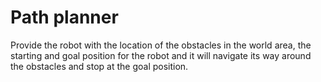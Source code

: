 # Path planner

 Provide the robot with the location of the obstacles in the world area, the starting and goal position for the robot and it will navigate its way around the obstacles and stop at the goal position.
 
 
